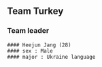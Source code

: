 ## Team Turkey

### Team leader
~~~~
#### Heejun Jang (28)
#### sex : Male
#### major : Ukraine language
